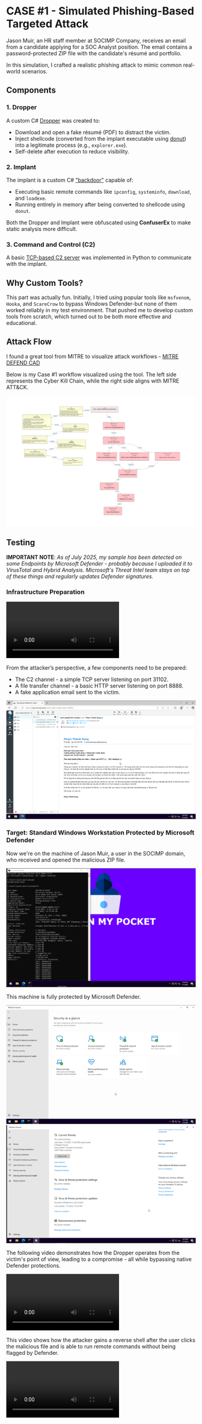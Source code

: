 # CASE #1 - Simulated Phishing-Based Targeted Attack

Jason Muir, an HR staff member at SOCIMP Company, receives an email from a candidate applying for a SOC Analyst position. The email contains a password-protected ZIP file with the candidate's résumé and portfolio.

In this simulation, I crafted a realistic phishing attack to mimic common real-world scenarios.

## Components

### 1. **Dropper**
A custom C# [Dropper](/adversaries-emulation/case#1-fakecv-phishing-attack/cvdropper.cs) was created to:
- Download and open a fake résumé (PDF) to distract the victim.
- Inject shellcode (converted from the implant executable using [donut](https://github.com/TheWover/donut)) into a legitimate process (e.g., `explorer.exe`).
- Self-delete after execution to reduce visibility.

### 2. **Implant**
The implant is a custom C# ["backdoor"](/adversaries-emulation/case#1-fakecv-phishing-attack/implant.cs) capable of:
- Executing basic remote commands like `ipconfig`, `systeminfo`, `download`, and `loadexe`.
- Running entirely in memory after being converted to shellcode using `donut`.

Both the Dropper and Implant were obfuscated using **ConfuserEx** to make static analysis more difficult.

### 3. **Command and Control (C2)**
A basic [TCP-based C2 server](/adversaries-emulation/case#1-fakecv-phishing-attack/tcp_c2_server.py) was implemented in Python to communicate with the implant.

## Why Custom Tools?

This part was actually fun. Initially, I tried using popular tools like `msfvenom`, `Hooka`, and `ScareCrow` to bypass Windows Defender-but none of them worked reliably in my test environment. That pushed me to develop custom tools from scratch, which turned out to be both more effective and educational.

## Attack Flow

I found a great tool from MITRE to visualize attack workflows - [MITRE DEFEND CAD](https://d3fend.mitre.org/cad/)

Below is my Case #1 workflow visualized using the tool. The left side represents the Cyber Kill Chain, while the right side aligns with MITRE ATT&CK.

![case1](/images/case1/case1-mitrecad.png)

## Testing

**IMPORTANT NOTE**: *As of July 2025, my sample has been detected on some Endpoints by Microsoft Defender - probably because I uploaded it to VirusTotal and Hybrid Analysis. Microsoft's Threat Intel team stays on top of these things and regularly updates Defender signatures.*

### Infrastructure Preparation

<video controls src="../../images/case1/adversary-infra-prep.mp4" title="infra-prep"></video>

From the attacker’s perspective, a few components need to be prepared:
- The C2 channel - a simple TCP server listening on port 31102.
- A file transfer channel - a basic HTTP server listening on port 8888.
- A fake application email sent to the victim.

![pic1](/images/case1/pic1.png)

### Target: Standard Windows Workstation Protected by Microsoft Defender

Now we're on the machine of Jason Muir, a user in the SOCIMP domain, who received and opened the malicious ZIP file.

![pic2](/images/case1/pic2.png)

This machine is fully protected by Microsoft Defender.

![pic3](/images/case1/pic3.png)
![pic4](/images/case1/pic4.png)

The following video demonstrates how the Dropper operates from the victim's point of view, leading to a compromise - all while bypassing native Defender protections.

<video controls src="../../images/case1/dropper-execution.mp4" title="dropper-execution"></video>

This video shows how the attacker gains a reverse shell after the user clicks the malicious file and is able to run remote commands without being flagged by Defender.

<video controls src="../../images/case1/run-command-wo-detected.mp4" title="run-command-remotely"></video>

